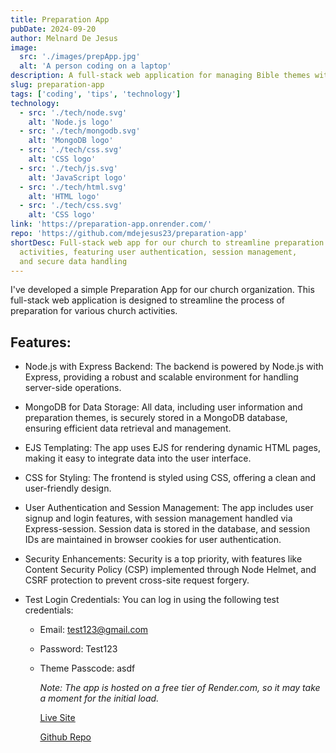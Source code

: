 ```yaml
---
title: Preparation App
pubDate: 2024-09-20
author: Melnard De Jesus
image:
  src: './images/prepApp.jpg'
  alt: 'A person coding on a laptop'
description: A full-stack web application for managing Bible themes within our church. It offers secure CRUD functionality, allowing users to create, update, and explore themes in a collaborative environment.
slug: preparation-app
tags: ['coding', 'tips', 'technology']
technology:
  - src: './tech/node.svg'
    alt: 'Node.js logo'
  - src: './tech/mongodb.svg'
    alt: 'MongoDB logo'
  - src: './tech/css.svg'
    alt: 'CSS logo'
  - src: './tech/js.svg'
    alt: 'JavaScript logo'
  - src: './tech/html.svg'
    alt: 'HTML logo'
  - src: './tech/css.svg'
    alt: 'CSS logo'
link: 'https://preparation-app.onrender.com/'
repo: 'https://github.com/mdejesus23/preparation-app'
shortDesc: Full-stack web app for our church to streamline preparation for
  activities, featuring user authentication, session management,
  and secure data handling
---
```


I've developed a simple Preparation App for our church organization. This full-stack web application is designed to streamline the process of preparation for various church activities.

## Features:

- <i class="fab fa-node-js text-lblue"></i> Node.js with Express Backend: The backend is powered by Node.js with Express, providing a robust and scalable environment for handling server-side operations.

- <i class="fas fa-database text-lblue"></i> MongoDB for Data Storage: All data, including user information and preparation themes, is securely stored in a MongoDB database, ensuring efficient data retrieval and management.

- <i class="fas fa-file-code text-lblue"></i> EJS Templating: The app uses EJS for rendering dynamic HTML pages, making it easy to integrate data into the user interface.

- <i class="fas fa-paint-brush text-lblue"></i> CSS for Styling: The frontend is styled using CSS, offering a clean and user-friendly design.

- <i class="fas fa-lock text-lblue"></i> User Authentication and Session Management: The app includes user signup and login features, with session management handled via Express-session. Session data is stored in the database, and session IDs are maintained in browser cookies for user authentication.

- <i class="fas fa-shield-alt text-lblue"></i> Security Enhancements: Security is a top priority, with features like Content Security Policy (CSP) implemented through Node Helmet, and CSRF protection to prevent cross-site request forgery.
- <i class="fas fa-user-check  text-lblue"></i> Test Login Credentials: You can log in
  using the following test credentials:

  - Email: <span class="text-lblue">test123@gmail.com</span>
  - Password: <span class="text-lblue">Test123</span>
  - Theme Passcode: <span class="text-lblue">asdf</span>

    _Note: The app is hosted on a free tier of Render.com, so it may take a moment for the initial load._

    <a href="https://preparation-app.onrender.com/" target="_blank" class="text-lblue"><u>Live Site</u></a>

    <a href="https://github.com/mdejesus23/preparation-app" target="_blank" class="text-lblue"><u>Github Repo</u></a>
